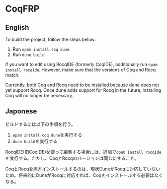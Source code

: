 
# CoqFRP

## English

To build the project, follow the steps below:
1. Run `opam install coq dune`
2. Run `dune build`

If you want to edit using RocqIDE (formerly CoqIDE), additionally run `opam install rocqide`. However, make sure that the versions of Coq and Rocq match.

Currently, both Coq and Rocq need to be installed because dune does not yet support Rocq. Once dune adds support for Rocq in the future, installing Coq will no longer be necessary.

## Japonese

ビルドするには以下の手順を行う。
1. `opam install coq dune`を実行する
2. `dune build`を実行する

RocqIDE(旧CoqIDE)を使って編集する場合には、追加で`opam install rocqide`を実行する。ただし、CoqとRocqのバージョンは同じにすること。

CoqとRocqを両方インストールするのは、現状DuneがRocqに対応していないため。将来的にDuneがRocqに対応すれば、Coqをインストールする必要はなくなる。
